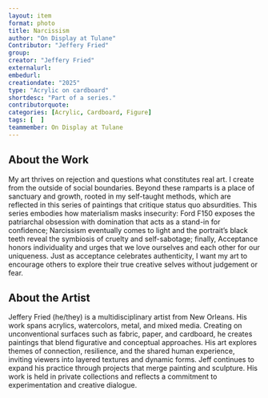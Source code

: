 ```yaml
---
layout: item
format: photo
title: Narcissism
author: "On Display at Tulane"
Contributor: "Jeffery Fried"
group: 
creator: "Jeffery Fried"
externalurl: 
embedurl: 
creationdate: "2025"
type: "Acrylic on cardboard"
shortdesc: "Part of a series."
contributorquote: 
categories: [Acrylic, Cardboard, Figure]
tags: [  ]
teammember: On Display at Tulane
---
```


## About the Work

My art thrives on rejection and questions what constitutes real art. I create from the outside of social boundaries. Beyond these ramparts is a place of sanctuary and growth, rooted in my self-taught methods, which are reflected in this series of paintings that critique status quo absurdities. This series embodies how materialism masks insecurity: Ford F150 exposes the patriarchal obsession with domination that acts as a stand-in for confidence; Narcissism eventually comes to light and the portrait’s black teeth reveal the symbiosis of cruelty and self-sabotage; finally, Acceptance honors individuality and urges that we love ourselves and each other for our uniqueness. Just as acceptance celebrates authenticity, I want my art to encourage others to explore their true creative selves without judgement or fear.

## About the Artist

Jeffery Fried (he/they) is a multidisciplinary artist from New Orleans. His work spans acrylics, watercolors, metal, and mixed media. Creating on unconventional surfaces such as fabric, paper, and cardboard, he creates paintings that blend figurative and conceptual approaches. His art explores themes of connection, resilience, and the shared human experience, inviting viewers into layered textures and dynamic forms. Jeff continues to expand his practice through projects that merge painting and sculpture. His work is held in private collections and reflects a commitment to experimentation and creative dialogue. 
